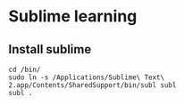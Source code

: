 # Sublime learning

## Install sublime


```
cd /bin/
sudo ln -s /Applications/Sublime\ Text\ 2.app/Contents/SharedSupport/bin/subl subl
subl .
```


